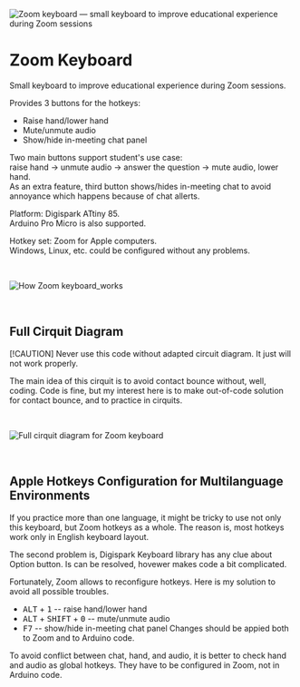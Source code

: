 ![Zoom keyboard — small keyboard to improve educational experience during Zoom sessions](https://github.com/olgapavlova/zoom_keyboard/assets/5625988/2c973657-f33d-4834-b911-65db6cab1ba1)
# Zoom Keyboard
Small keyboard to improve educational experience during Zoom sessions.

Provides 3 buttons for the hotkeys:
* Raise hand/lower hand
* Mute/unmute audio
* Show/hide in-meeting chat panel

Two main buttons support student's use case:  
raise hand → unmute audio → answer the question → mute audio, lower hand.  
As an extra feature, third button shows/hides in-meeting chat to avoid annoyance which happens because of chat allerts.

Platform: Digispark ATtiny 85.  
Arduino Pro Micro is also supported.

Hotkey set: Zoom for Apple computers.  
Windows, Linux, etc. could be configured without any problems.

&nbsp; 
 
![How Zoom keyboard_works](https://github.com/olgapavlova/zoom_keyboard/assets/5625988/c11ce52a-9fe9-46d7-bc52-84594faacb27)
 
&nbsp; 

## Full Cirquit Diagram
[!CAUTION]
Never use this code without adapted circuit diagram. It just will not work properly.

The main idea of this cirquit is to avoid contact bounce without, well, coding. Code is fine, but my interest here is to make out-of-code solution for contact bounce, and to practice in cirquits.

&nbsp;

![Full cirquit diagram for Zoom keyboard](https://github.com/olgapavlova/zoom_keyboard/assets/5625988/7656b938-0886-4e6d-8caa-029cd1dc3319)


&nbsp;

## Apple Hotkeys Configuration for Multilanguage Environments
If you practice more than one language, it might be tricky to use not only this keyboard, but Zoom hotkeys as a whole. The reason is, most hotkeys work only in English keyboard layout.

The second problem is, Digispark Keyboard library has any clue about Option button. Is can be resolved, hovewer makes code a bit complicated.

Fortunately, Zoom allows to reconfigure hotkeys. Here is my solution to avoid all possible troubles.
* <kbd>ALT</kbd> + <kbd>1</kbd> -- raise hand/lower hand
* <kbd>ALT</kbd> + <kbd>SHIFT</kbd> + <kbd>0</kbd> -- mute/unmute audio
* <kbd>F7</kbd> -- show/hide in-meeting chat panel
Changes should be appied both to Zoom and to Arduino code.

To avoid conflict between chat, hand, and audio, it is better to check hand and audio as global hotkeys. They have to be configured in Zoom, not in Arduino code.
